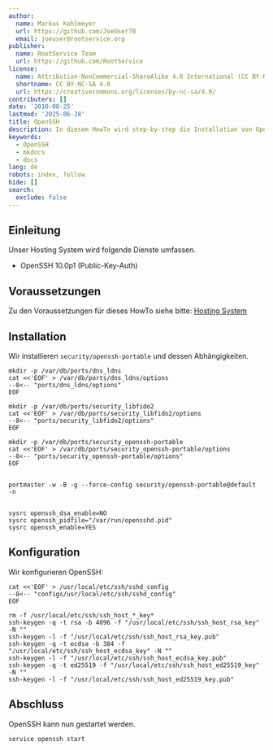 ```yaml
---
author:
  name: Markus Kohlmeyer
  url: https://github.com/JoeUser78
  email: joeuser@rootservice.org
publisher:
  name: RootService Team
  url: https://github.com/RootService
license:
  name: Attribution-NonCommercial-ShareAlike 4.0 International (CC BY-NC-SA 4.0)
  shortname: CC BY-NC-SA 4.0
  url: https://creativecommons.org/licenses/by-nc-sa/4.0/
contributers: []
date: '2010-08-25'
lastmod: '2025-06-28'
title: OpenSSH
description: In diesem HowTo wird step-by-step die Installation von OpenSSH für ein Hosting System auf Basis von FreeBSD 64Bit auf einem dedizierten Server beschrieben.
keywords:
  - OpenSSH
  - mkdocs
  - docs
lang: de
robots: index, follow
hide: []
search:
  exclude: false
---
```


## Einleitung

Unser Hosting System wird folgende Dienste umfassen.

- OpenSSH 10.0p1 (Public-Key-Auth)

## Voraussetzungen

Zu den Voraussetzungen für dieses HowTo siehe bitte: [Hosting System](/howtos/freebsd/hosting_system/intro)

## Installation

Wir installieren `security/openssh-portable` und dessen Abhängigkeiten.

```shell
mkdir -p /var/db/ports/dns_ldns
cat <<'EOF' > /var/db/ports/dns_ldns/options
--8<-- "ports/dns_ldns/options"
EOF

mkdir -p /var/db/ports/security_libfido2
cat <<'EOF' > /var/db/ports/security_libfido2/options
--8<-- "ports/security_libfido2/options"
EOF

mkdir -p /var/db/ports/security_openssh-portable
cat <<'EOF' > /var/db/ports/security_openssh-portable/options
--8<-- "ports/security_openssh-portable/options"
EOF


portmaster -w -B -g --force-config security/openssh-portable@default  -n


sysrc openssh_dsa_enable=NO
sysrc openssh_pidfile="/var/run/opensshd.pid"
sysrc openssh_enable=YES
```

## Konfiguration

Wir konfigurieren OpenSSH:

```shell
cat <<'EOF' > /usr/local/etc/ssh/sshd_config
--8<-- "configs/usr/local/etc/ssh/sshd_config"
EOF

rm -f /usr/local/etc/ssh/ssh_host_*_key*
ssh-keygen -q -t rsa -b 4096 -f "/usr/local/etc/ssh/ssh_host_rsa_key" -N ""
ssh-keygen -l -f "/usr/local/etc/ssh/ssh_host_rsa_key.pub"
ssh-keygen -q -t ecdsa -b 384 -f "/usr/local/etc/ssh/ssh_host_ecdsa_key" -N ""
ssh-keygen -l -f "/usr/local/etc/ssh/ssh_host_ecdsa_key.pub"
ssh-keygen -q -t ed25519 -f "/usr/local/etc/ssh/ssh_host_ed25519_key" -N ""
ssh-keygen -l -f "/usr/local/etc/ssh/ssh_host_ed25519_key.pub"
```

## Abschluss

OpenSSH kann nun gestartet werden.

```shell
service openssh start
```
